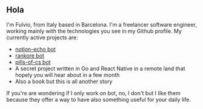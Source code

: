 ## Hola
I'm Fulvio, from Italy based in Barcelona.
I'm a freelancer software engineer, working mainly with the technologies you see in my Github profile.
My currently active projects are:
- [notion-echo bot](https://www.github.com/fulviodenza/notion-echo)
- [rankore bot](https://www.github.com/fulviodenza/rankore)
- [pills-of-cs bot](https://www.github.com/fulviodenza/pills-of-cs)
- A secret project written in Go and React Native in a remote land that hopely you will hear about in a few month
- Also a book but this is all another story

If you're are wondering if I only work on bot, no, I don't but I like them because they offer a way to have also something useful for your daily life.

